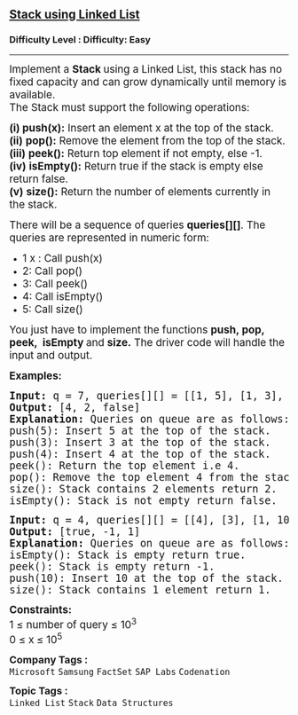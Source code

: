 <h2><a href="https://www.geeksforgeeks.org/problems/implement-stack-using-linked-list/1">Stack using Linked List</a></h2><h3>Difficulty Level : Difficulty: Easy</h3><hr><div class="problems_problem_content__Xm_eO"><p><span style="font-size: 14pt;">Implement a&nbsp;<strong>Stack&nbsp;</strong>using a Linked List, this stack has no fixed capacity and can grow dynamically until memory is available.<br>The Stack must support the following operations:</span></p>
<p><span style="font-size: 14pt;"><strong>(i)</strong><strong>&nbsp;push(x):</strong>&nbsp;Insert an element x at the top of the stack.<br><strong>(ii)</strong>&nbsp;<strong>pop():</strong>&nbsp;Remove the element from the top of the stack.</span><br><span style="font-size: 14pt;"><strong>(iii)</strong>&nbsp;<strong>peek():</strong>&nbsp;Return top element if not empty, else -1.<br><strong>(iv)</strong>&nbsp;<strong>isEmpty():</strong>&nbsp;Return true if the stack is empty else return false.<br><strong>(v)</strong>&nbsp;<strong data-start="837" data-end="847">size()</strong><strong>:</strong>&nbsp;Return the number of elements currently in the stack.<br></span></p>
<p><span style="font-size: 14pt;">There will be a sequence of queries&nbsp;<strong>queries[][]</strong>. The queries are represented in numeric form:<br></span></p>
<ul>
<li><span style="font-size: 14pt;">1 x : Call push(x)</span></li>
<li><span style="font-size: 14pt;">2: Call pop()</span></li>
<li><span style="font-size: 14pt;">3: Call peek()</span></li>
<li><span style="font-size: 14pt;">4: Call isEmpty()</span></li>
<li><span style="font-size: 14pt;">5: Call size()</span></li>
</ul>
<p><span style="font-size: 14pt;">You just have to implement the functions&nbsp;<strong>push,&nbsp;</strong><strong>pop, peek</strong><strong>,&nbsp; isEmpty&nbsp;</strong>and&nbsp;<strong>size.</strong>&nbsp;The driver code will handle the input and output.</span></p>
<p><span style="font-size: 14pt;"><strong>Examples:</strong></span></p>
<pre><span style="font-size: 14pt;"><strong>Input: </strong>q = 7, queries[][] = [[1, 5], [1, 3], [1, 4], [3], [2], [5], [4]]
<strong>Output: </strong>[4, 2, false]<strong>
Explanation: </strong>Queries on queue are as follows:<br>push(5): Insert 5 at the top of the stack.<br>push(3): Insert 3 at the top of the stack.<br>push(4): Insert 4 at the top of the stack.<br>peek(): Return the top element i.e 4.<br>pop(): Remove the top element 4 from the stack.<br>size(): Stack contains 2 elements return 2.<br>isEmpty(): Stack is not empty return false.</span></pre>
<pre><span style="font-size: 14pt;"><strong>Input: </strong>q = 4, queries[][] = [[4], [3], [1, 10], [5]]
<strong>Output: </strong>[true, -1, 1]<strong>
Explanation: </strong>Queries on queue are as follows:<br>isEmpty(): Stack is empty return true.<br>peek(): Stack is empty return -1.<br>push(10): Insert 10 at the top of the stack.</span><br><span style="font-size: 14pt;">size(): Stack contains 1 element return 1.</span></pre>
<p><span style="font-size: 14pt;"><strong>Constraints:</strong><br>1 ≤ number of query ≤ 10<sup>3</sup><br>0 ≤ x<strong>&nbsp;</strong>≤ 10<sup>5</sup></span></p></div><p><span style=font-size:18px><strong>Company Tags : </strong><br><code>Microsoft</code>&nbsp;<code>Samsung</code>&nbsp;<code>FactSet</code>&nbsp;<code>SAP Labs</code>&nbsp;<code>Codenation</code>&nbsp;<br><p><span style=font-size:18px><strong>Topic Tags : </strong><br><code>Linked List</code>&nbsp;<code>Stack</code>&nbsp;<code>Data Structures</code>&nbsp;